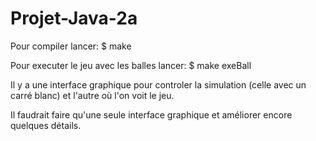 # Projet-Java-2a

Pour compiler lancer: $ make

Pour executer le jeu avec les balles lancer: $ make exeBall

Il y a une interface graphique pour controler la simulation (celle avec un carré blanc) et l'autre où l'on voit le jeu.

Il faudrait faire qu'une seule interface graphique et améliorer encore quelques détails.
